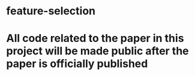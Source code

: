 # feature-selection

# All code related to the paper in this project will be made public after the paper is officially published
